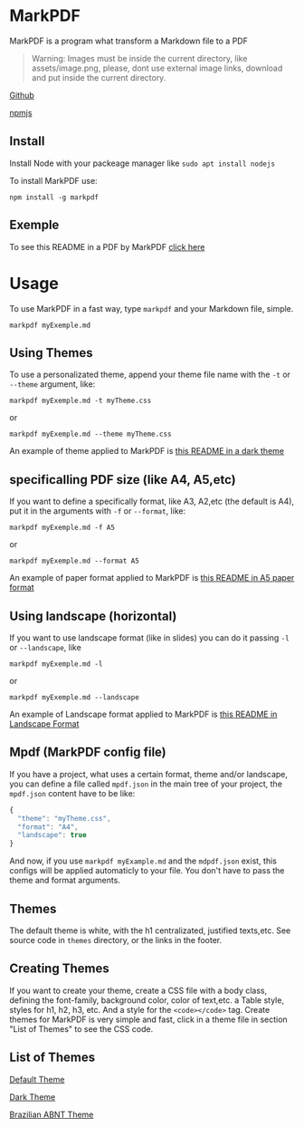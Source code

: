 # MarkPDF

MarkPDF is a program what transform a Markdown file to a PDF

> Warning: Images must be inside the current directory, like assets/image.png, please, dont use external image links, download and put inside the current directory.

[Github](https://github.com/edersonferreira/markpdf)

[npmjs](https://www.npmjs.com/package/markpdf)

## Install

Install Node with your packeage manager like `sudo apt install nodejs`

To install MarkPDF use:

`npm install -g markpdf`

## Exemple

To see this README in a PDF by MarkPDF [click here](https://github.com/edersonferreira/markpdf/blob/master/examples/README.pdf)

# Usage

To use MarkPDF in a fast way, type `markpdf` and your Markdown file, simple.

`markpdf myExemple.md`

## Using Themes

To use a personalizated theme, append your theme file name with the `-t` or `--theme` argument, like:

`markpdf myExemple.md -t myTheme.css`

or

`markpdf myExemple.md --theme myTheme.css`

An example of theme applied to MarkPDF is [this README in a dark theme](https://github.com/edersonferreira/markpdf/blob/master/examples/dark.pdf)

## specificalling PDF size (like A4, A5,etc)

If you want to define a specifically format, like A3, A2,etc (the default is A4), put it in the arguments with `-f` or `--format`, like:

`markpdf myExemple.md -f A5`

or

`markpdf myExemple.md --format A5`

An example of paper format applied to MarkPDF is [this README in A5 paper format](https://github.com/edersonferreira/markpdf/blob/master/examples/a5.pdf)

## Using landscape (horizontal)

If you want to use landscape format (like in slides) you can do it passing `-l` or `--landscape`, like

`markpdf myExemple.md -l`

or

`markpdf myExemple.md --landscape`

An example of Landscape format applied to MarkPDF is [this README in Landscape Format](https://github.com/edersonferreira/markpdf/blob/master/examples/landscape.pdf)

## Mpdf (MarkPDF config file)

If you have a project, what uses a certain format, theme and/or landscape, you can define a file called `mpdf.json` in the main tree of your project, the `mpdf.json` content have to be like:

```js
{
  "theme": "myTheme.css",
  "format": "A4",
  "landscape": true
}
```

And now, if you use `markpdf myExample.md` and the `mdpdf.json` exist, this configs will be applied automaticly to your file. You don't have to pass the theme and format arguments.

## Themes

The default theme is white, with the h1 centralizated, justified texts,etc. See source code in `themes` directory, or the links in the footer.

## Creating Themes

If you want to create your theme, create a CSS file with a body class, defining the font-family, background color, color of text,etc. a Table style, styles for h1, h2, h3, etc. And a style for the `<code></code>` tag. Create themes for MarkPDF is very simple and fast, click in a theme file in section "List of Themes" to see the CSS code.

## List of Themes

[Default Theme]([themes/default.css](https://github.com/edersonferreira/markpdf/blob/master/themes/default.css))

[Dark Theme](https://github.com/edersonferreira/markpdf/blob/master/themes/dark.css)

[Brazilian ABNT Theme](https://github.com/edersonferreira/markpdf/blob/master/themes/abnt.css)